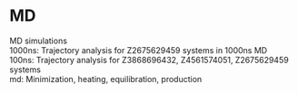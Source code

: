# MD
MD simulations  
1000ns: Trajectory analysis for Z2675629459 systems in 1000ns MD  
100ns: Trajectory analysis for Z3868696432, Z4561574051, Z2675629459 systems  
md: Minimization, heating, equilibration, production  
